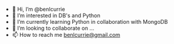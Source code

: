 - 👋 Hi, I’m @benlcurrie
- 👀 I’m interested in DB's and Python
- 🌱 I’m currently learning Python in collaboration with MongoDB
- 💞️ I’m looking to collaborate on ...
- 📫 How to reach me benlcurrie@gmail.com

<!---
benlcurrie/benlcurrie is a ✨ special ✨ repository because its `README.md` (this file) appears on your GitHub profile.
You can click the Preview link to take a look at your changes.
--->
